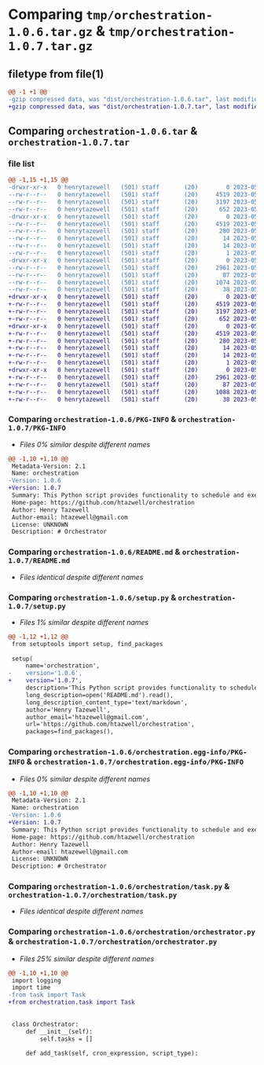 # Comparing `tmp/orchestration-1.0.6.tar.gz` & `tmp/orchestration-1.0.7.tar.gz`

## filetype from file(1)

```diff
@@ -1 +1 @@
-gzip compressed data, was "dist/orchestration-1.0.6.tar", last modified: Thu May 25 18:32:51 2023, max compression
+gzip compressed data, was "dist/orchestration-1.0.7.tar", last modified: Thu May 25 18:34:47 2023, max compression
```

## Comparing `orchestration-1.0.6.tar` & `orchestration-1.0.7.tar`

### file list

```diff
@@ -1,15 +1,15 @@
-drwxr-xr-x   0 henrytazewell   (501) staff       (20)        0 2023-05-25 18:32:51.000000 orchestration-1.0.6/
--rw-r--r--   0 henrytazewell   (501) staff       (20)     4519 2023-05-25 18:32:51.000000 orchestration-1.0.6/PKG-INFO
--rw-r--r--   0 henrytazewell   (501) staff       (20)     3197 2023-05-25 17:46:38.000000 orchestration-1.0.6/README.md
--rw-r--r--   0 henrytazewell   (501) staff       (20)      652 2023-05-25 18:32:11.000000 orchestration-1.0.6/setup.py
-drwxr-xr-x   0 henrytazewell   (501) staff       (20)        0 2023-05-25 18:32:51.000000 orchestration-1.0.6/orchestration.egg-info/
--rw-r--r--   0 henrytazewell   (501) staff       (20)     4519 2023-05-25 18:32:51.000000 orchestration-1.0.6/orchestration.egg-info/PKG-INFO
--rw-r--r--   0 henrytazewell   (501) staff       (20)      280 2023-05-25 18:32:51.000000 orchestration-1.0.6/orchestration.egg-info/SOURCES.txt
--rw-r--r--   0 henrytazewell   (501) staff       (20)       14 2023-05-25 18:32:51.000000 orchestration-1.0.6/orchestration.egg-info/requires.txt
--rw-r--r--   0 henrytazewell   (501) staff       (20)       14 2023-05-25 18:32:51.000000 orchestration-1.0.6/orchestration.egg-info/top_level.txt
--rw-r--r--   0 henrytazewell   (501) staff       (20)        1 2023-05-25 18:32:51.000000 orchestration-1.0.6/orchestration.egg-info/dependency_links.txt
-drwxr-xr-x   0 henrytazewell   (501) staff       (20)        0 2023-05-25 18:32:51.000000 orchestration-1.0.6/orchestration/
--rw-r--r--   0 henrytazewell   (501) staff       (20)     2961 2023-05-25 17:46:02.000000 orchestration-1.0.6/orchestration/task.py
--rw-r--r--   0 henrytazewell   (501) staff       (20)       87 2023-05-25 18:32:38.000000 orchestration-1.0.6/orchestration/__init__.py
--rw-r--r--   0 henrytazewell   (501) staff       (20)     1074 2023-05-25 18:27:16.000000 orchestration-1.0.6/orchestration/orchestrator.py
--rw-r--r--   0 henrytazewell   (501) staff       (20)       38 2023-05-25 18:32:51.000000 orchestration-1.0.6/setup.cfg
+drwxr-xr-x   0 henrytazewell   (501) staff       (20)        0 2023-05-25 18:34:47.000000 orchestration-1.0.7/
+-rw-r--r--   0 henrytazewell   (501) staff       (20)     4519 2023-05-25 18:34:47.000000 orchestration-1.0.7/PKG-INFO
+-rw-r--r--   0 henrytazewell   (501) staff       (20)     3197 2023-05-25 17:46:38.000000 orchestration-1.0.7/README.md
+-rw-r--r--   0 henrytazewell   (501) staff       (20)      652 2023-05-25 18:34:40.000000 orchestration-1.0.7/setup.py
+drwxr-xr-x   0 henrytazewell   (501) staff       (20)        0 2023-05-25 18:34:47.000000 orchestration-1.0.7/orchestration.egg-info/
+-rw-r--r--   0 henrytazewell   (501) staff       (20)     4519 2023-05-25 18:34:47.000000 orchestration-1.0.7/orchestration.egg-info/PKG-INFO
+-rw-r--r--   0 henrytazewell   (501) staff       (20)      280 2023-05-25 18:34:47.000000 orchestration-1.0.7/orchestration.egg-info/SOURCES.txt
+-rw-r--r--   0 henrytazewell   (501) staff       (20)       14 2023-05-25 18:34:47.000000 orchestration-1.0.7/orchestration.egg-info/requires.txt
+-rw-r--r--   0 henrytazewell   (501) staff       (20)       14 2023-05-25 18:34:47.000000 orchestration-1.0.7/orchestration.egg-info/top_level.txt
+-rw-r--r--   0 henrytazewell   (501) staff       (20)        1 2023-05-25 18:34:47.000000 orchestration-1.0.7/orchestration.egg-info/dependency_links.txt
+drwxr-xr-x   0 henrytazewell   (501) staff       (20)        0 2023-05-25 18:34:47.000000 orchestration-1.0.7/orchestration/
+-rw-r--r--   0 henrytazewell   (501) staff       (20)     2961 2023-05-25 17:46:02.000000 orchestration-1.0.7/orchestration/task.py
+-rw-r--r--   0 henrytazewell   (501) staff       (20)       87 2023-05-25 18:32:38.000000 orchestration-1.0.7/orchestration/__init__.py
+-rw-r--r--   0 henrytazewell   (501) staff       (20)     1088 2023-05-25 18:34:30.000000 orchestration-1.0.7/orchestration/orchestrator.py
+-rw-r--r--   0 henrytazewell   (501) staff       (20)       38 2023-05-25 18:34:47.000000 orchestration-1.0.7/setup.cfg
```

### Comparing `orchestration-1.0.6/PKG-INFO` & `orchestration-1.0.7/PKG-INFO`

 * *Files 0% similar despite different names*

```diff
@@ -1,10 +1,10 @@
 Metadata-Version: 2.1
 Name: orchestration
-Version: 1.0.6
+Version: 1.0.7
 Summary: This Python script provides functionality to schedule and execute scripts based on cron expressions. It allows executing both bash and Python scripts and provides options to add script parameters and skip conditions.
 Home-page: https://github.com/htazwell/orchestration
 Author: Henry Tazewell
 Author-email: htazewell@gmail.com
 License: UNKNOWN
 Description: # Orchestrator
```

### Comparing `orchestration-1.0.6/README.md` & `orchestration-1.0.7/README.md`

 * *Files identical despite different names*

### Comparing `orchestration-1.0.6/setup.py` & `orchestration-1.0.7/setup.py`

 * *Files 1% similar despite different names*

```diff
@@ -1,12 +1,12 @@
 from setuptools import setup, find_packages
 
 setup(
     name='orchestration',
-    version='1.0.6',
+    version='1.0.7',
     description='This Python script provides functionality to schedule and execute scripts based on cron expressions. It allows executing both bash and Python scripts and provides options to add script parameters and skip conditions.',
     long_description=open('README.md').read(),
     long_description_content_type='text/markdown',
     author='Henry Tazewell',
     author_email='htazewell@gmail.com',
     url='https://github.com/htazwell/orchestration',
     packages=find_packages(),
```

### Comparing `orchestration-1.0.6/orchestration.egg-info/PKG-INFO` & `orchestration-1.0.7/orchestration.egg-info/PKG-INFO`

 * *Files 0% similar despite different names*

```diff
@@ -1,10 +1,10 @@
 Metadata-Version: 2.1
 Name: orchestration
-Version: 1.0.6
+Version: 1.0.7
 Summary: This Python script provides functionality to schedule and execute scripts based on cron expressions. It allows executing both bash and Python scripts and provides options to add script parameters and skip conditions.
 Home-page: https://github.com/htazwell/orchestration
 Author: Henry Tazewell
 Author-email: htazewell@gmail.com
 License: UNKNOWN
 Description: # Orchestrator
```

### Comparing `orchestration-1.0.6/orchestration/task.py` & `orchestration-1.0.7/orchestration/task.py`

 * *Files identical despite different names*

### Comparing `orchestration-1.0.6/orchestration/orchestrator.py` & `orchestration-1.0.7/orchestration/orchestrator.py`

 * *Files 25% similar despite different names*

```diff
@@ -1,10 +1,10 @@
 import logging
 import time
-from task import Task
+from orchestration.task import Task
 
 
 class Orchestrator:
     def __init__(self):
         self.tasks = []
 
     def add_task(self, cron_expression, script_type):
```

